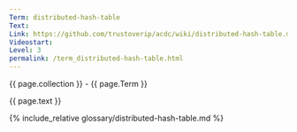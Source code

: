 ```yaml
---
Term: distributed-hash-table
Text: 
Link: https://github.com/trustoverip/acdc/wiki/distributed-hash-table.md
Videostart: 
Level: 3
permalink: /term_distributed-hash-table.html
---
```


{{ page.collection }} - {{ page.Term }}

   {{ page.text }}

{% include_relative glossary/distributed-hash-table.md %}
